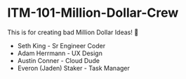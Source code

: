 # ITM-101-Million-Dollar-Crew
This is for creating bad Million Dollar Ideas! 💸


- Seth King - Sr Engineer Coder
- Adam Herrmann - UX Design
- Austin Conner - Cloud Dude
- Everon (Jaden) Staker - Task Manager



